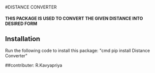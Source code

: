 #DISTANCE CONVERTER
#### THIS PACKAGE IS USED TO CONVERT THE GIVEN DISTANCE INTO DESIRED  FORM


## Installation
Run the following code to install this package:
      "cmd pip install Distance Converter"

##contributer: R.Kavyapriya